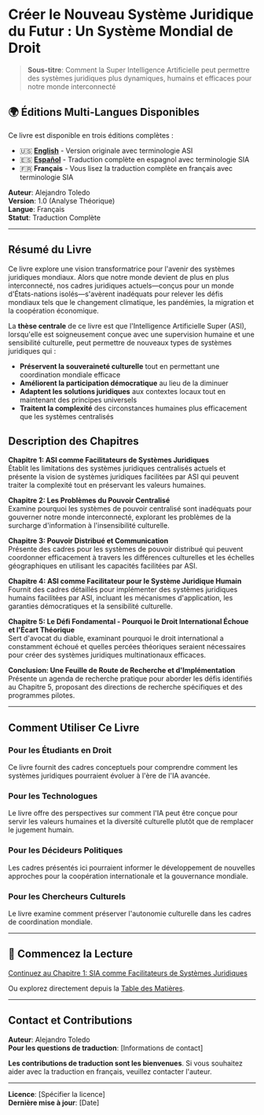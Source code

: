 # Créer le Nouveau Système Juridique du Futur : Un Système Mondial de Droit

> **Sous-titre**: Comment la Super Intelligence Artificielle peut permettre des systèmes juridiques plus dynamiques, humains et efficaces pour notre monde interconnecté

## 🌍 Éditions Multi-Langues Disponibles

Ce livre est disponible en trois éditions complètes :

- 🇺🇸 **[English](https://eladem.gitbook.io/legal-utopy/)** - Version originale avec terminologie ASI
- 🇪🇸 **[Español](https://eladem.gitbook.io/legal-utopy/es/)** - Traduction complète en espagnol avec terminologie SIA  
- 🇫🇷 **Français** - Vous lisez la traduction complète en français avec terminologie SIA

**Auteur**: Alejandro Toledo  
**Version**: 1.0 (Analyse Théorique)  
**Langue**: Français  
**Statut**: Traduction Complète

---

## Résumé du Livre

Ce livre explore une vision transformatrice pour l'avenir des systèmes juridiques mondiaux. Alors que notre monde devient de plus en plus interconnecté, nos cadres juridiques actuels—conçus pour un monde d'États-nations isolés—s'avèrent inadéquats pour relever les défis mondiaux tels que le changement climatique, les pandémies, la migration et la coopération économique.

La **thèse centrale** de ce livre est que l'Intelligence Artificielle Super (ASI), lorsqu'elle est soigneusement conçue avec une supervision humaine et une sensibilité culturelle, peut permettre de nouveaux types de systèmes juridiques qui :

- **Préservent la souveraineté culturelle** tout en permettant une coordination mondiale efficace
- **Améliorent la participation démocratique** au lieu de la diminuer
- **Adaptent les solutions juridiques** aux contextes locaux tout en maintenant des principes universels
- **Traitent la complexité** des circonstances humaines plus efficacement que les systèmes centralisés

## Description des Chapitres

**Chapitre 1: ASI comme Facilitateurs de Systèmes Juridiques**  
Établit les limitations des systèmes juridiques centralisés actuels et présente la vision de systèmes juridiques facilitées par ASI qui peuvent traiter la complexité tout en préservant les valeurs humaines.

**Chapitre 2: Les Problèmes du Pouvoir Centralisé**  
Examine pourquoi les systèmes de pouvoir centralisé sont inadéquats pour gouverner notre monde interconnecté, explorant les problèmes de la surcharge d'information à l'insensibilité culturelle.

**Chapitre 3: Pouvoir Distribué et Communication**  
Présente des cadres pour les systèmes de pouvoir distribué qui peuvent coordonner efficacement à travers les différences culturelles et les échelles géographiques en utilisant les capacités facilitées par ASI.

**Chapitre 4: ASI comme Facilitateur pour le Système Juridique Humain**  
Fournit des cadres détaillés pour implémenter des systèmes juridiques humains facilitées par ASI, incluant les mécanismes d'application, les garanties démocratiques et la sensibilité culturelle.

**Chapitre 5: Le Défi Fondamental - Pourquoi le Droit International Échoue et l'Écart Théorique**  
Sert d'avocat du diable, examinant pourquoi le droit international a constamment échoué et quelles percées théoriques seraient nécessaires pour créer des systèmes juridiques multinationaux efficaces.

**Conclusion: Une Feuille de Route de Recherche et d'Implémentation**  
Présente un agenda de recherche pratique pour aborder les défis identifiés au Chapitre 5, proposant des directions de recherche spécifiques et des programmes pilotes.

---

## Comment Utiliser Ce Livre

### Pour les Étudiants en Droit
Ce livre fournit des cadres conceptuels pour comprendre comment les systèmes juridiques pourraient évoluer à l'ère de l'IA avancée.

### Pour les Technologues
Le livre offre des perspectives sur comment l'IA peut être conçue pour servir les valeurs humaines et la diversité culturelle plutôt que de remplacer le jugement humain.

### Pour les Décideurs Politiques
Les cadres présentés ici pourraient informer le développement de nouvelles approches pour la coopération internationale et la gouvernance mondiale.

### Pour les Chercheurs Culturels
Le livre examine comment préserver l'autonomie culturelle dans les cadres de coordination mondiale.

---

## 📖 Commencez la Lecture

[Continuez au Chapitre 1: SIA comme Facilitateurs de Systèmes Juridiques](chapter-01.md)

Ou explorez directement depuis la [Table des Matières](SUMMARY.md).

---

## Contact et Contributions

**Auteur**: Alejandro Toledo  
**Pour les questions de traduction**: [Informations de contact]

**Les contributions de traduction sont les bienvenues**. Si vous souhaitez aider avec la traduction en français, veuillez contacter l'auteur.

---

**Licence**: [Spécifier la licence]  
**Dernière mise à jour**: [Date] 